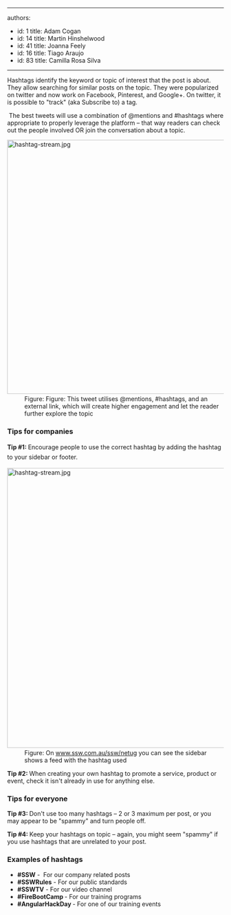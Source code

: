 

---
authors:
  - id: 1
    title: Adam Cogan
  - id: 14
    title: Martin Hinshelwood
  - id: 41
    title: Joanna Feely
  - id: 16
    title: Tiago Araujo
  - id: 83
    title: Camilla Rosa Silva
---




<span class='intro'> Hashtags identify the keyword&#160;or&#160;topic&#160;of&#160;interest&#160;that the post is about. They allow searching&#160;for&#160;similar posts on the topic. They were popularized on twitter and now work on&#160;Facebook, Pinterest, and Google+. On twitter, it is possible to &quot;track&quot; (aka Subscribe to)&#160;a tag.&#160; <br> </span>

<p class="ssw15-rteElement-P">&#160;​​The best tweets will use a combination of @mentions and #hashtags where appropriate to properly leverage the platform – that way readers can check out the people involved OR join the conversation about a topic.<br></p><p class="ssw15-rteElement-P"></p><dl class="image"><dt>​<img src="/PublishingImages/tweet-with-mentions-and-hashtags.png" alt="hashtag-stream.jpg" style="width&#58;590px;" /></dt><dd>Figure&#58; Figure&#58; This tweet utilises @mentions, #hashtags, and an external link, which will create higher engagement and let the reader further explore the topic<br></dd></dl><h3>Tips for companies<br></h3><p>
   <strong style="line-height&#58;1.6;">Tip #1&#58; </strong> 
   <span style="line-height&#58;1.6;">Encourage people to use the correct hashtag by adding the hashtag to your sidebar or footer.</span></p><dl class="image"><dt>​<img src="/PublishingImages/hashtag-stream.jpg" alt="hashtag-stream.jpg" style="width&#58;650px;" /></dt><dd>Figure&#58; On 
      <a href="https&#58;//www.ssw.com.au/ssw/netug"> www.ssw.com.au/ssw/netug</a> you can see the sidebar shows a feed with the hashtag used</dd></dl><p>
   <strong>Tip&#160;#2&#58; </strong>When creating your own hashtag to promote a service, product or event, check it isn't already in use for anything else.</p><h3>Tips for everyone</h3><p>
   <strong>Tip #3&#58; </strong> Don't use too many hashtags – 2 or 3 maximum per post, or you may appear to be &quot;spammy&quot; and turn people off.</p><p>
   <strong>Tip #4&#58; </strong> Keep your hashtags on topic – again, you might seem &quot;spammy&quot; if you use hashtags that are unrelated to your post.<br></p><h3 class="ssw15-rteElement-H3">Examples of hashtags 
   <br></h3><ul><li>​​<b>#SSW</b> - &#160;For our&#160;company related posts<br></li><li>
      <b>#SSWRules</b> - For our public standards<br></li><li>
      <b>#SSWTV</b> - For our video channel 
      <br></li><li>
      <b>#FireBootCamp </b>- For our&#160;training&#160;programs<br></li><li>
      <b>#AngularHackDay </b>- For one of our training events​<br><br><br></li></ul>


